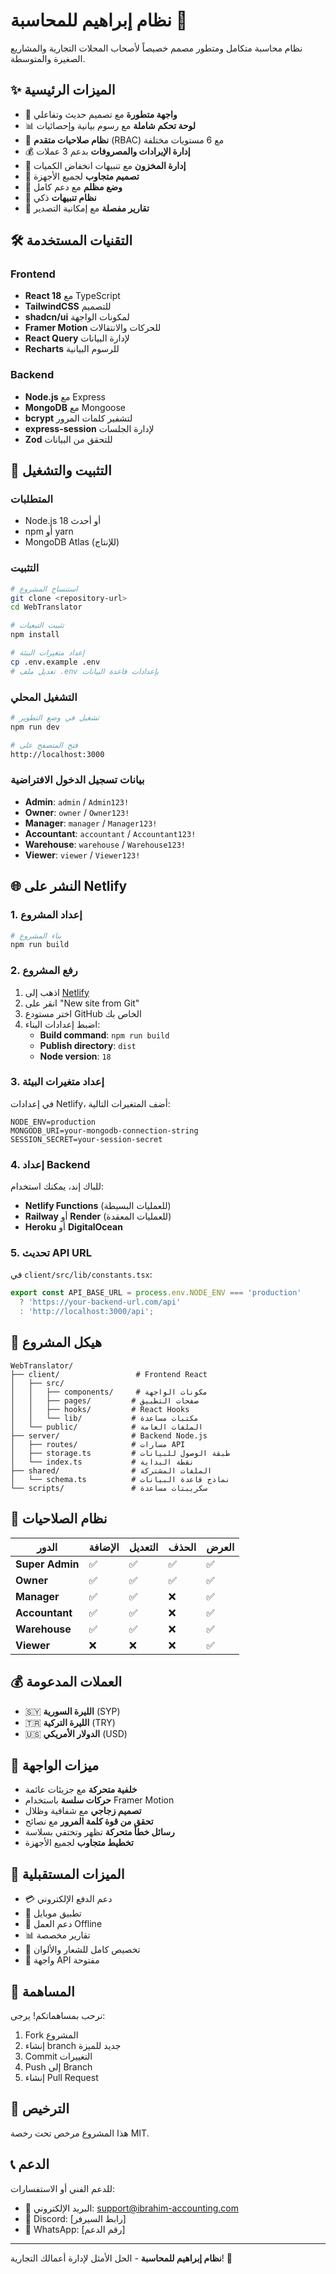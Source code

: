 # نظام إبراهيم للمحاسبة 🏢

نظام محاسبة متكامل ومتطور مصمم خصيصاً لأصحاب المحلات التجارية والمشاريع الصغيرة والمتوسطة.

## ✨ الميزات الرئيسية

- 🎨 **واجهة متطورة** مع تصميم حديث وتفاعلي
- 📊 **لوحة تحكم شاملة** مع رسوم بيانية وإحصائيات
- 👥 **نظام صلاحيات متقدم** (RBAC) مع 6 مستويات مختلفة
- 💰 **إدارة الإيرادات والمصروفات** بدعم 3 عملات
- 🏬 **إدارة المخزون** مع تنبيهات انخفاض الكميات
- 📱 **تصميم متجاوب** لجميع الأجهزة
- 🌙 **وضع مظلم** مع دعم كامل
- 🔔 **نظام تنبيهات** ذكي
- 📄 **تقارير مفصلة** مع إمكانية التصدير

## 🛠️ التقنيات المستخدمة

### Frontend
- **React 18** مع TypeScript
- **TailwindCSS** للتصميم
- **shadcn/ui** لمكونات الواجهة
- **Framer Motion** للحركات والانتقالات
- **React Query** لإدارة البيانات
- **Recharts** للرسوم البيانية

### Backend
- **Node.js** مع Express
- **MongoDB** مع Mongoose
- **bcrypt** لتشفير كلمات المرور
- **express-session** لإدارة الجلسات
- **Zod** للتحقق من البيانات

## 🚀 التثبيت والتشغيل

### المتطلبات
- Node.js 18 أو أحدث
- npm أو yarn
- MongoDB Atlas (للإنتاج)

### التثبيت
```bash
# استنساخ المشروع
git clone <repository-url>
cd WebTranslator

# تثبيت التبعيات
npm install

# إعداد متغيرات البيئة
cp .env.example .env
# تعديل ملف .env بإعدادات قاعدة البيانات
```

### التشغيل المحلي
```bash
# تشغيل في وضع التطوير
npm run dev

# فتح المتصفح على
http://localhost:3000
```

### بيانات تسجيل الدخول الافتراضية
- **Admin**: `admin` / `Admin123!`
- **Owner**: `owner` / `Owner123!`
- **Manager**: `manager` / `Manager123!`
- **Accountant**: `accountant` / `Accountant123!`
- **Warehouse**: `warehouse` / `Warehouse123!`
- **Viewer**: `viewer` / `Viewer123!`

## 🌐 النشر على Netlify

### 1. إعداد المشروع
```bash
# بناء المشروع
npm run build
```

### 2. رفع المشروع
1. اذهب إلى [Netlify](https://netlify.com)
2. انقر على "New site from Git"
3. اختر مستودع GitHub الخاص بك
4. اضبط إعدادات البناء:
   - **Build command**: `npm run build`
   - **Publish directory**: `dist`
   - **Node version**: `18`

### 3. إعداد متغيرات البيئة
في إعدادات Netlify، أضف المتغيرات التالية:
```
NODE_ENV=production
MONGODB_URI=your-mongodb-connection-string
SESSION_SECRET=your-session-secret
```

### 4. إعداد Backend
للباك إند، يمكنك استخدام:
- **Netlify Functions** (للعمليات البسيطة)
- **Railway** أو **Render** (للعمليات المعقدة)
- **Heroku** أو **DigitalOcean**

### 5. تحديث API URL
في `client/src/lib/constants.tsx`:
```typescript
export const API_BASE_URL = process.env.NODE_ENV === 'production' 
  ? 'https://your-backend-url.com/api' 
  : 'http://localhost:3000/api';
```

## 📁 هيكل المشروع

```
WebTranslator/
├── client/                 # Frontend React
│   ├── src/
│   │   ├── components/     # مكونات الواجهة
│   │   ├── pages/         # صفحات التطبيق
│   │   ├── hooks/         # React Hooks
│   │   └── lib/           # مكتبات مساعدة
│   └── public/            # الملفات العامة
├── server/                # Backend Node.js
│   ├── routes/            # مسارات API
│   ├── storage.ts         # طبقة الوصول للبيانات
│   └── index.ts           # نقطة البداية
├── shared/                # الملفات المشتركة
│   └── schema.ts          # نماذج قاعدة البيانات
└── scripts/               # سكريبتات مساعدة
```

## 🔐 نظام الصلاحيات

| الدور | الإضافة | التعديل | الحذف | العرض |
|-------|---------|---------|-------|-------|
| **Super Admin** | ✅ | ✅ | ✅ | ✅ |
| **Owner** | ✅ | ✅ | ✅ | ✅ |
| **Manager** | ✅ | ✅ | ❌ | ✅ |
| **Accountant** | ✅ | ✅ | ❌ | ✅ |
| **Warehouse** | ✅ | ✅ | ❌ | ✅ |
| **Viewer** | ❌ | ❌ | ❌ | ✅ |

## 💰 العملات المدعومة

- 🇸🇾 **الليرة السورية** (SYP)
- 🇹🇷 **الليرة التركية** (TRY)
- 🇺🇸 **الدولار الأمريكي** (USD)

## 🎨 ميزات الواجهة

- **خلفية متحركة** مع جزيئات عائمة
- **حركات سلسة** باستخدام Framer Motion
- **تصميم زجاجي** مع شفافية وظلال
- **تحقق من قوة كلمة المرور** مع نصائح
- **رسائل خطأ متحركة** تظهر وتختفي بسلاسة
- **تخطيط متجاوب** لجميع الأجهزة

## 🔮 الميزات المستقبلية

- 💳 دعم الدفع الإلكتروني
- 📱 تطبيق موبايل
- 🔄 دعم العمل Offline
- 📊 تقارير مخصصة
- 🎨 تخصيص كامل للشعار والألوان
- 🔌 واجهة API مفتوحة

## 🤝 المساهمة

نرحب بمساهماتكم! يرجى:
1. Fork المشروع
2. إنشاء branch جديد للميزة
3. Commit التغييرات
4. Push إلى Branch
5. إنشاء Pull Request

## 📄 الترخيص

هذا المشروع مرخص تحت رخصة MIT.

## 📞 الدعم

للدعم الفني أو الاستفسارات:
- 📧 البريد الإلكتروني: support@ibrahim-accounting.com
- 💬 Discord: [رابط السيرفر]
- 📱 WhatsApp: [رقم الدعم]

---

**نظام إبراهيم للمحاسبة** - الحل الأمثل لإدارة أعمالك التجارية! 🚀
